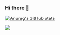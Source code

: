 ### Hi there 👋
[![Anurag's GitHub stats](https://github-readme-stats.vercel.app/api?username=mahdishamsdev)](https://github.com/anuraghazra/github-readme-stats)


<a href="https://coffeebede.ir/mahdishams"><img class="img-fluid" src="https://coffeebede.ir/DashboardTemplateV2/app-assets/images/banner/default-yellow.svg" /></a>
<!--
**MahdiShamsDev/MahdiShamsDev** is a ✨ _special_ ✨ repository because its `README.md` (this file) appears on your GitHub profile.

Here are some ideas to get you started:

- 🔭 I’m currently working on ...
- 🌱 I’m currently learning ...
- 👯 I’m looking to collaborate on ...
- 🤔 I’m looking for help with ...
- 💬 Ask me about ...
- 📫 How to reach me: ...
- 😄 Pronouns: ...
- ⚡ Fun fact: ...
-->
